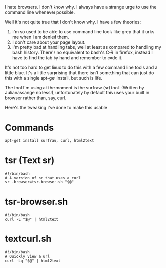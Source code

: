 I hate browsers. I don't know why. I always have a strange urge to use the command line whenever possible.

Well it's not quite true that I don't know why. I have a few theories:

1. I'm so used to be able to use command line tools like grep that it urks me when I am denied them.
1. I don't care about your page layout.
1. I'm pretty bad at handling tabs, well at least as compared to handling my bash history. There's no equivalent to bash's C-R in firefox, instead I have to find the tab by hand and remember to code it.

It's not too hard to get linux to do this with a few command line tools and a little blue. It's a little surprising that there isn't
something that can just do this with a single apt-get install, but such is life.

The tool I'm using at the moment is the surfraw (sr) tool. (Written by Julianassange no less!), unfortunately by default this uses your built in browser rather than, say, curl.

Here's the tweaking I've done to make this usable

# Commands

    apt-get install surfraw, curl, html2text

# tsr (Text sr)

    #!/bin/bash
    # A version of sr that uses a curl
    sr -browser=tsr-browser.sh "$@"

# tsr-browser.sh

    #!/bin/bash
    curl -L "$@" | html2text

# textcurl.sh

    #!/bin/bash
    # Quickly view a url
    curl -Lq "$@" | html2text
